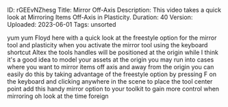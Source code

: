 ID: rGEEvNZhesg
Title: Mirror Off-Axis
Description: This video takes a quick look at Mirroring Items Off-Axis in Plasticity.
Duration: 40
Version: 
Uploaded: 2023-06-01
Tags: unsorted

yum yum Floyd here with a quick look at
the freestyle option for the mirror tool
and plasticity when you activate the
mirror tool using the keyboard shortcut
Altex the tools handles will be
positioned at the origin while I think
it's a good idea to model your assets at
the origin you may run into cases where
you want to mirror items off axis and
away from the origin you can easily do
this by taking advantage of the
freestyle option by pressing F on the
keyboard and clicking anywhere in the
scene to place the tool center point add
this handy mirror option to your toolkit
to gain more control when mirroring oh
look at the time
foreign
